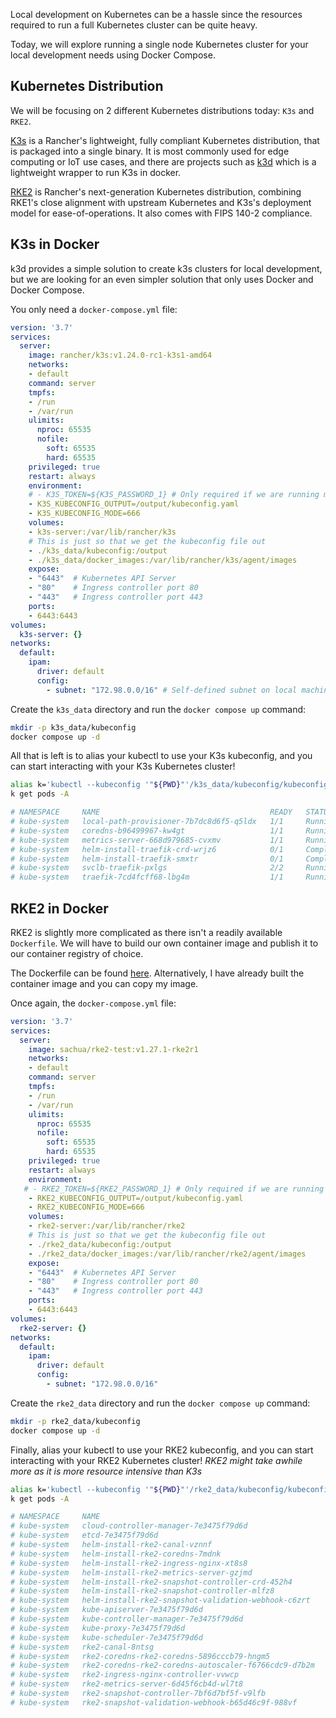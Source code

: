 Local development on Kubernetes can be a hassle since the resources required to run a full Kubernetes cluster can be quite heavy.

Today, we will explore running a single node Kubernetes cluster for your local development needs using Docker Compose.

## Kubernetes Distribution

We will be focusing on 2 different Kubernetes distributions today: `K3s` and `RKE2`.

[K3s](https://k3s.io/) is a Rancher's lightweight, fully compliant Kubernetes distribution, that is packaged into a single binary. It is most commonly used for edge computing or IoT use cases, and there are projects such as [k3d](https://k3d.io/) which is a lightweight wrapper to run K3s in docker.

[RKE2](https://rke2.io/) is Rancher's next-generation Kubernetes distribution, combining RKE1's close alignment with upstream Kubernetes and K3s's deployment model for ease-of-operations. It also comes with FIPS 140-2 compliance.

## K3s in Docker

k3d provides a simple solution to create k3s clusters for local development, but we are looking for an even simpler solution that only uses Docker and Docker Compose.

You only need a `docker-compose.yml` file:

```YAML
version: '3.7'
services:
  server:
    image: rancher/k3s:v1.24.0-rc1-k3s1-amd64
    networks:
    - default
    command: server
    tmpfs:
    - /run
    - /var/run
    ulimits:
      nproc: 65535
      nofile:
        soft: 65535
        hard: 65535
    privileged: true
    restart: always
    environment:
    # - K3S_TOKEN=${K3S_PASSWORD_1} # Only required if we are running more than 1 node
    - K3S_KUBECONFIG_OUTPUT=/output/kubeconfig.yaml
    - K3S_KUBECONFIG_MODE=666
    volumes:
    - k3s-server:/var/lib/rancher/k3s
    # This is just so that we get the kubeconfig file out
    - ./k3s_data/kubeconfig:/output
    - ./k3s_data/docker_images:/var/lib/rancher/k3s/agent/images
    expose:
    - "6443"  # Kubernetes API Server
    - "80"    # Ingress controller port 80
    - "443"   # Ingress controller port 443
    ports:
    - 6443:6443
volumes:
  k3s-server: {}
networks:
  default:
    ipam:
      driver: default
      config:
        - subnet: "172.98.0.0/16" # Self-defined subnet on local machine
```

Create the `k3s_data` directory and run the `docker compose up` command:

```bash
mkdir -p k3s_data/kubeconfig
docker compose up -d
```

All that is left is to alias your kubectl to use your K3s kubeconfig, and you can start interacting with your K3s Kubernetes cluster!

```bash
alias k='kubectl --kubeconfig '"${PWD}"'/k3s_data/kubeconfig/kubeconfig.yaml'
k get pods -A

# NAMESPACE     NAME                                      READY   STATUS      RESTARTS   AGE
# kube-system   local-path-provisioner-7b7dc8d6f5-q5ldx   1/1     Running     0          4m23s
# kube-system   coredns-b96499967-kw4gt                   1/1     Running     0          4m23s
# kube-system   metrics-server-668d979685-cvxmv           1/1     Running     0          4m23s
# kube-system   helm-install-traefik-crd-wrjz6            0/1     Completed   0          4m24s
# kube-system   helm-install-traefik-smxtr                0/1     Completed   1          4m24s
# kube-system   svclb-traefik-pxlgs                       2/2     Running     0          3m51s
# kube-system   traefik-7cd4fcff68-lbg4m                  1/1     Running     0          3m51s
```

## RKE2 in Docker

RKE2 is slightly more complicated as there isn't a readily available `Dockerfile`. We will have to build our own container image and publish it to our container registry of choice.

The Dockerfile can be found [here](https://github.com/rancher/rke2/blob/master/Dockerfile). Alternatively, I have already built the container image and you can copy my image.

Once again, the `docker-compose.yml` file:

```YAML
version: '3.7'
services:
  server:
    image: sachua/rke2-test:v1.27.1-rke2r1
    networks:
    - default
    command: server
    tmpfs:
    - /run
    - /var/run
    ulimits:
      nproc: 65535
      nofile:
        soft: 65535
        hard: 65535
    privileged: true
    restart: always
    environment:
   # - RKE2_TOKEN=${RKE2_PASSWORD_1} # Only required if we are running more than 1 node
    - RKE2_KUBECONFIG_OUTPUT=/output/kubeconfig.yaml
    - RKE2_KUBECONFIG_MODE=666
    volumes:
    - rke2-server:/var/lib/rancher/rke2
    # This is just so that we get the kubeconfig file out
    - ./rke2_data/kubeconfig:/output
    - ./rke2_data/docker_images:/var/lib/rancher/rke2/agent/images
    expose:
    - "6443"  # Kubernetes API Server
    - "80"    # Ingress controller port 80
    - "443"   # Ingress controller port 443
    ports:
    - 6443:6443
volumes:
  rke2-server: {}
networks:
  default:
    ipam:
      driver: default
      config:
        - subnet: "172.98.0.0/16"
```

Create the `rke2_data` directory and run the `docker compose up` command:

```bash
mkdir -p rke2_data/kubeconfig
docker compose up -d
```

Finally, alias your kubectl to use your RKE2 kubeconfig, and you can start interacting with your RKE2 Kubernetes cluster!
_RKE2 might take awhile more as it is more resource intensive than K3s_

```bash
alias k='kubectl --kubeconfig '"${PWD}"'/rke2_data/kubeconfig/kubeconfig.yaml'
k get pods -A

# NAMESPACE     NAME                                                   READY   STATUS      RESTARTS        AGE
# kube-system   cloud-controller-manager-7e3475f79d6d                  1/1     Running     1 (2m34s ago)   2m35s
# kube-system   etcd-7e3475f79d6d                                      1/1     Running     0               116s
# kube-system   helm-install-rke2-canal-vznnf                          0/1     Completed   1               2m23s
# kube-system   helm-install-rke2-coredns-7mdnk                        0/1     Completed   0               2m23s
# kube-system   helm-install-rke2-ingress-nginx-xt8s8                  0/1     Completed   0               2m23s
# kube-system   helm-install-rke2-metrics-server-gzjmd                 0/1     Completed   0               2m23s
# kube-system   helm-install-rke2-snapshot-controller-crd-452h4        0/1     Completed   0               2m23s
# kube-system   helm-install-rke2-snapshot-controller-mlfz8            0/1     Completed   2               2m23s
# kube-system   helm-install-rke2-snapshot-validation-webhook-c6zrt    0/1     Completed   0               2m23s
# kube-system   kube-apiserver-7e3475f79d6d                            1/1     Running     0               2m35s
# kube-system   kube-controller-manager-7e3475f79d6d                   1/1     Running     0               2m37s
# kube-system   kube-proxy-7e3475f79d6d                                1/1     Running     0               2m34s
# kube-system   kube-scheduler-7e3475f79d6d                            1/1     Running     0               2m37s
# kube-system   rke2-canal-8ntsg                                       2/2     Running     0               2m2s
# kube-system   rke2-coredns-rke2-coredns-5896cccb79-hngm5             1/1     Running     0               2m3s
# kube-system   rke2-coredns-rke2-coredns-autoscaler-f6766cdc9-d7b2m   1/1     Running     0               2m3s
# kube-system   rke2-ingress-nginx-controller-vvwcp                    1/1     Running     0               48s
# kube-system   rke2-metrics-server-6d45f6cb4d-wl7t8                   1/1     Running     0               72s
# kube-system   rke2-snapshot-controller-7bf6d7bf5f-v9lfb              1/1     Running     0               58s
# kube-system   rke2-snapshot-validation-webhook-b65d46c9f-988vf       1/1     Running     0               70s
```